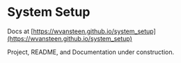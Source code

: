 # System Setup

Docs at [https://wvansteen.github.io/system_setup](https://wvansteen.github.io/system_setup)

Project, README, and Documentation under construction.
